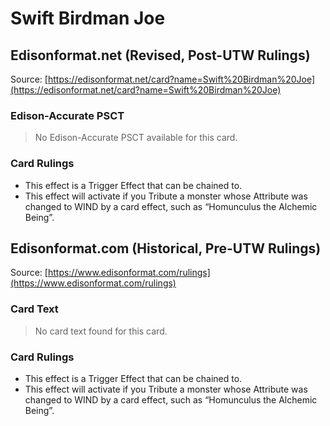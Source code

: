 # Swift Birdman Joe

## Edisonformat.net (Revised, Post-UTW Rulings)

Source: [https://edisonformat.net/card?name=Swift%20Birdman%20Joe](https://edisonformat.net/card?name=Swift%20Birdman%20Joe)

### Edison-Accurate PSCT

> No Edison-Accurate PSCT available for this card.

### Card Rulings

*   This effect is a Trigger Effect that can be chained to.
*   This effect will activate if you Tribute a monster whose Attribute was changed to WIND by a card effect, such as “Homunculus the Alchemic Being”.


## Edisonformat.com (Historical, Pre-UTW Rulings)

Source: [https://www.edisonformat.com/rulings](https://www.edisonformat.com/rulings)

### Card Text

> No card text found for this card.

### Card Rulings

*   This effect is a Trigger Effect that can be chained to.
*   This effect will activate if you Tribute a monster whose Attribute was changed to WIND by a card effect, such as “Homunculus the Alchemic Being”.


